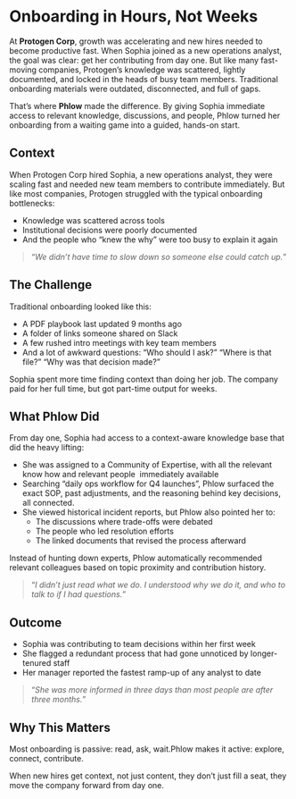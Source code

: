 # Onboarding in Hours, Not Weeks

At **Protogen Corp**, growth was accelerating and new hires needed to become productive fast. When Sophia joined as a new operations analyst, the goal was clear: get her contributing from day one. But like many fast-moving companies, Protogen’s knowledge was scattered, lightly documented, and locked in the heads of busy team members. Traditional onboarding materials were outdated, disconnected, and full of gaps.

That’s where **Phlow** made the difference. By giving Sophia immediate access to relevant knowledge, discussions, and people, Phlow turned her onboarding from a waiting game into a guided, hands-on start.

## Context

When Protogen Corp hired Sophia, a new operations analyst, they were scaling fast and needed new team members to contribute immediately. But like most companies, Protogen struggled with the typical onboarding bottlenecks:

- Knowledge was scattered across tools
- Institutional decisions were poorly documented
- And the people who “knew the why” were too busy to explain it again

> “_We didn’t have time to slow down so someone else could catch up._”

## The Challenge

Traditional onboarding looked like this:

- A PDF playbook last updated 9 months ago
- A folder of links someone shared on Slack
- A few rushed intro meetings with key team members
- And a lot of awkward questions: “Who should I ask?” “Where is that file?” “Why was that decision made?”

Sophia spent more time finding context than doing her job. The company paid for her full time, but got part-time output for weeks.

## What Phlow Did

From day one, Sophia had access to a context-aware knowledge base that did the heavy lifting:

- She was assigned to a Community of Expertise, with all the relevant know how and relevant people  immediately available
- Searching “daily ops workflow for Q4 launches”, Phlow surfaced the exact SOP, past adjustments, and the reasoning behind key decisions, all connected.
- She viewed historical incident reports, but Phlow also pointed her to:
  - The discussions where trade-offs were debated
  - The people who led resolution efforts
  - The linked documents that revised the process afterward

Instead of hunting down experts, Phlow automatically recommended relevant colleagues based on topic proximity and contribution history.

> “_I didn’t just read what we do. I understood why we do it, and who to talk to if I had questions._”

## Outcome

- Sophia was contributing to team decisions within her first week
- She flagged a redundant process that had gone unnoticed by longer-tenured staff
- Her manager reported the fastest ramp-up of any analyst to date

> “_She was more informed in three days than most people are after three months._”

## Why This Matters

Most onboarding is passive: read, ask, wait.Phlow makes it active: explore, connect, contribute.

When new hires get context, not just content, they don’t just fill a seat, they move the company forward from day one.
